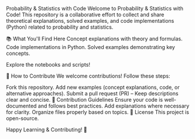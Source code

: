  Probability & Statistics with Code
Welcome to Probability & Statistics with Code! This repository is a collaborative effort to collect and share theoretical explanations, solved examples, and code implementations (Python) related to probability and statistics.

📚 What You'll Find Here
Concept explanations with theory and formulas.
Code implementations in Python.
Solved examples demonstrating key concepts.

Explore the notebooks and scripts!

🤝 How to Contribute
We welcome contributions! Follow these steps:

Fork this repository.
Add new examples (concept explanations, code, or alternative approaches).
Submit a pull request (PR) – Keep descriptions clear and concise.
📌 Contribution Guidelines
Ensure your code is well-documented and follows best practices.
Add explanations where necessary for clarity.
Organize files properly based on topics.
🔗 License
This project is open-source.

Happy Learning & Contributing! 🚀
